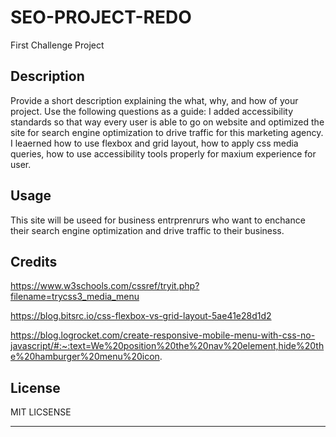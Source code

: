 # SEO-PROJECT-REDO
First Challenge Project
## Description


Provide a short description explaining the what, why, and how of your project. Use the following questions as a guide:
I added accessibility standards so that way every user is able to go on website 
and optimized the site for search engine optimization to drive traffic for this marketing agency. I leaerned how to use flexbox and grid layout, how to apply css media queries, how to use accessibility tools properly for maxium experience for user.








## Usage

This site will be useed for business entrprenrurs who want to enchance their search engine optimization and drive traffic to their business.

## Credits


https://www.w3schools.com/cssref/tryit.php?filename=trycss3_media_menu

https://blog.bitsrc.io/css-flexbox-vs-grid-layout-5ae41e28d1d2

https://blog.logrocket.com/create-responsive-mobile-menu-with-css-no-javascript/#:~:text=We%20position%20the%20nav%20element,hide%20the%20hamburger%20menu%20icon.

## License


MIT LICSENSE


---